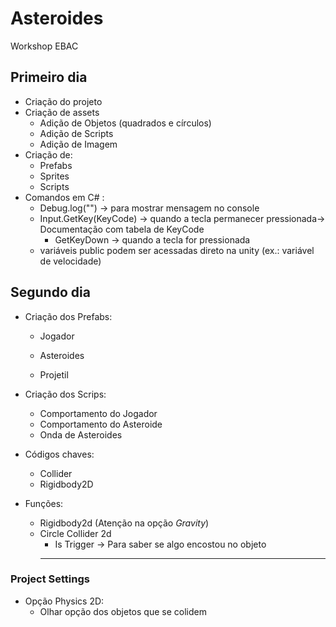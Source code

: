 # Asteroides
 Workshop EBAC
 ## Primeiro dia
 * Criação do projeto
 * Criação de assets
      * Adição de Objetos (quadrados e círculos)
      * Adição de Scripts
      * Adição de Imagem
 * Criação de:
      * Prefabs
      * Sprites
      * Scripts
 * Comandos em C# :
      * Debug.log("") -> para mostrar mensagem no console
      * Input.GetKey(KeyCode) -> quando a tecla permanecer pressionada-> Documentação com tabela de KeyCode
           * GetKeyDown -> quando a tecla for pressionada
      * variáveis public podem ser acessadas direto na unity (ex.: variável de velocidade)

## Segundo dia

* Criação dos Prefabs:

  * Jogador

  * Asteroides

  * Projetil 

* Criação dos Scrips:
  * Comportamento do Jogador
  * Comportamento do Asteroide
  * Onda de Asteroides

* Códigos chaves:
  * Collider
  * Rigidbody2D
* Funções:
  * Rigidbody2d (Atenção na opção *Gravity*)
  * Circle Collider 2d
    * Is Trigger -> Para saber se algo encostou no objeto
    ---
### Project Settings
* Opção Physics 2D:
   * Olhar opção dos objetos que se colidem